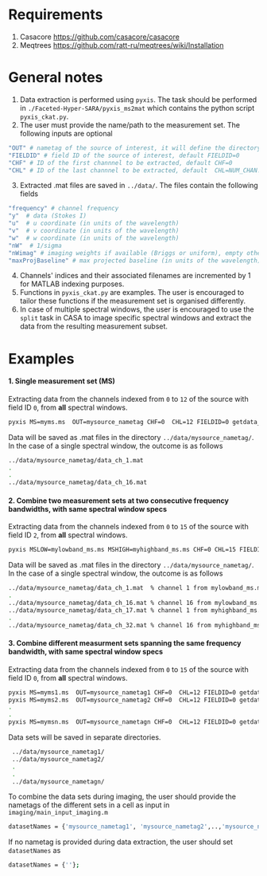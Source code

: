 # Requirements
1. Casacore https://github.com/casacore/casacore
2. Meqtrees https://github.com/ratt-ru/meqtrees/wiki/Installation

# General notes
1. Data extraction is performed using `pyxis`. The task should be performed in `./Faceted-Hyper-SARA/pyxis_ms2mat` which contains the python script `pyxis_ckat.py`.
2. The user must provide the name/path to the measurement set. The following inputs are optional
```bash
"OUT" # nametag of the source of interest, it will define the directory of the extracted data, default OUT=""
"FIELDID" # field ID of the source of interest, default FIELDID=0
"CHF" # ID of the first channnel to be extracted, default CHF=0
"CHL" # ID of the last channnel to be extracted, default  CHL=NUM_CHAN.
```
3. Extracted .mat files are saved in `../data/`. The files contain the following fields
```bash
"frequency" # channel frequency                       
"y"  # data (Stokes I)
"u"  # u coordinate (in units of the wavelength)
"v"  # v coordinate (in units of the wavelength)
"w"  # w coordinate (in units of the wavelength)                       
"nW"  # 1/sigma
"nWimag" # imaging weights if available (Briggs or uniform), empty otherwise
"maxProjBaseline" # max projected baseline (in units of the wavelength)
```
4. Channels' indices and their associated filenames are incremented by 1 for MATLAB indexing purposes.
5. Functions in `pyxis_ckat.py` are examples. The user is encouraged to tailor these functions if the measurement set is organised differently.
6. In case of multiple spectral windows, the user is encouraged to use the  `split` task in CASA to image specific spectral windows and extract the data from the resulting measurement subset.

# Examples
#### 1. Single measurement set (MS)

Extracting data from the channels indexed from  `0` to `12` of the source with field ID `0`, from **all** spectral windows.
```bash
pyxis MS=myms.ms  OUT=mysource_nametag CHF=0  CHL=12 FIELDID=0 getdata_ms
```
Data will be saved  as .mat files in the directory `../data/mysource_nametag/`. In the case of a single spectral window, the outcome is as follows
```bash
../data/mysource_nametag/data_ch_1.mat
.
.
../data/mysource_nametag/data_ch_16.mat
```
#### 2. Combine two measurement sets at two consecutive frequency bandwidths, with same spectral window specs
Extracting data from the channels indexed from  `0` to `15` of the source with field ID `2`, from **all** spectral windows.
```bash
pyxis MSLOW=mylowband_ms.ms MSHIGH=myhighband_ms.ms CHF=0 CHL=15 FIELDID=2 OUT=mysource_nametag getdata_ms_concat_bandwidth
```
Data will be saved as .mat files in the directory `../data/mysource_nametag/`.
In the case of a single spectral window, the outcome is as follows
```bash
../data/mysource_nametag/data_ch_1.mat  % channel 1 from mylowband_ms.ms
.
../data/mysource_nametag/data_ch_16.mat % channel 16 from mylowband_ms.ms
../data/mysource_nametag/data_ch_17.mat % channel 1 from myhighband_ms.ms
.
../data/mysource_nametag/data_ch_32.mat % channel 16 from myhighband_ms.ms
```
#### 3. Combine different measurment sets spanning the same frequency bandwidth, with same spectral window specs
Extracting data from the channels indexed from  `0` to `15` of the source with field ID `0`, from **all** spectral windows.

```bash
pyxis MS=myms1.ms  OUT=mysource_nametag1 CHF=0  CHL=12 FIELDID=0 getdata_ms
pyxis MS=myms2.ms  OUT=mysource_nametag2 CHF=0  CHL=12 FIELDID=0 getdata_ms
.
.
pyxis MS=mymsn.ms  OUT=mysource_nametagn CHF=0  CHL=12 FIELDID=0 getdata_ms
```
Data sets will be saved in separate directories. 
```bash
 ../data/mysource_nametag1/
 ../data/mysource_nametag2/
 .
 .
 ../data/mysource_nametagn/
```
To combine the data sets during imaging, the user should provide the nametags of the different sets in a cell as input in `imaging/main_input_imaging.m`
```bash
datasetNames = {'mysource_nametag1', 'mysource_nametag2',..,'mysource_nametagn'};
```
If no nametag is provided during data extraction, the user should set `datasetNames` as
```bash
datasetNames = {''};
```
